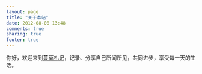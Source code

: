 ```yaml
---
layout: page
title: "关于本站"
date: 2012-08-08 13:48
comments: true
sharing: true
footer: true
---
```

<p>你好，欢迎来到<a href="http://xuhehuan.com/">蔓草札记</a>，记录、分享自己所闻所见，共同进步，享受每一天的生活。</p>